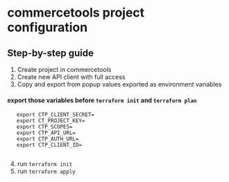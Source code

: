 # commercetools project configuration

## Step-by-step guide

1. Create project in commercetools
2. Create new API client with full access
3. Copy and export from popup values exported as environment variables

#### export those variables before `terraform init` and `terraform plan`
```export CTP_CLIENT_ID=
   export CTP_CLIENT_SECRET=
   export CT_PROJECT_KEY=
   export CTP_SCOPES=
   export CTP_API_URL=
   export CTP_AUTH_URL=
   export CTP_CLIENT_ID=
   
```
4. run `terraform init`
5. run `terraform apply`
